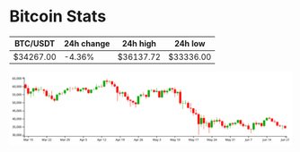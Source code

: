# Bitcoin Stats

BTC/USDT|24h change|24h high|24h low|
|---|---|---|---|
|$34267.00|-4.36%|$36137.72|$33336.00|

<img src="./chart.svg">
